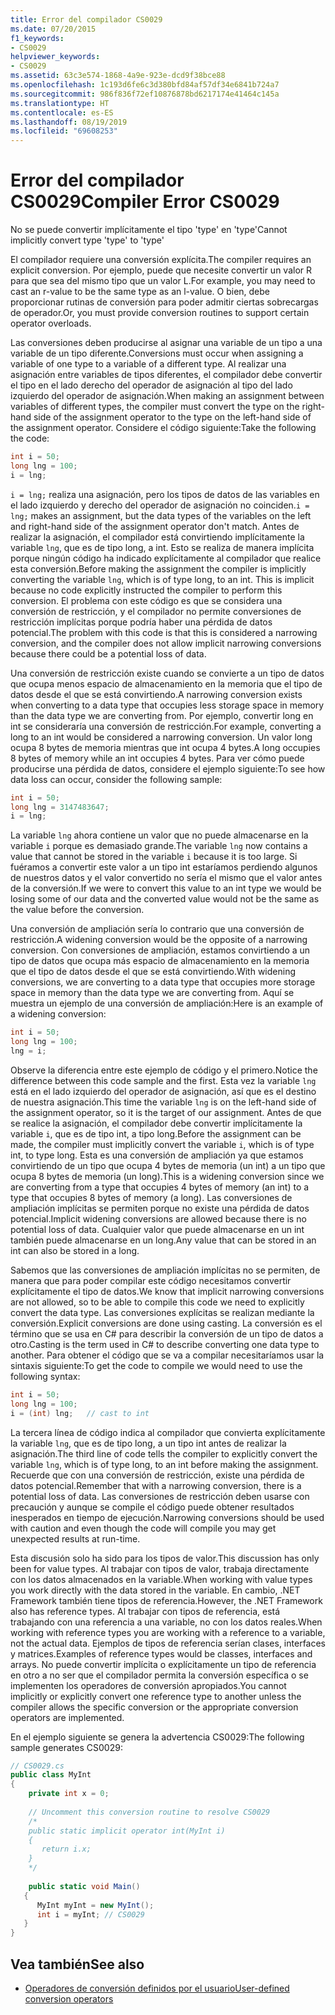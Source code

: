 ```yaml
---
title: Error del compilador CS0029
ms.date: 07/20/2015
f1_keywords:
- CS0029
helpviewer_keywords:
- CS0029
ms.assetid: 63c3e574-1868-4a9e-923e-dcd9f38bce88
ms.openlocfilehash: 1c193d6fe6c3d380bfd84af57df34e6841b724a7
ms.sourcegitcommit: 986f836f72ef10876878bd6217174e41464c145a
ms.translationtype: HT
ms.contentlocale: es-ES
ms.lasthandoff: 08/19/2019
ms.locfileid: "69608253"
---
```

# <a name="compiler-error-cs0029"></a><span data-ttu-id="3a545-102">Error del compilador CS0029</span><span class="sxs-lookup"><span data-stu-id="3a545-102">Compiler Error CS0029</span></span>

<span data-ttu-id="3a545-103">No se puede convertir implícitamente el tipo 'type' en 'type'</span><span class="sxs-lookup"><span data-stu-id="3a545-103">Cannot implicitly convert type 'type' to 'type'</span></span>  
  
 <span data-ttu-id="3a545-104">El compilador requiere una conversión explícita.</span><span class="sxs-lookup"><span data-stu-id="3a545-104">The compiler requires an explicit conversion.</span></span> <span data-ttu-id="3a545-105">Por ejemplo, puede que necesite convertir un valor R para que sea del mismo tipo que un valor L.</span><span class="sxs-lookup"><span data-stu-id="3a545-105">For example, you may need to cast an r-value to be the same type as an l-value.</span></span> <span data-ttu-id="3a545-106">O bien, debe proporcionar rutinas de conversión para poder admitir ciertas sobrecargas de operador.</span><span class="sxs-lookup"><span data-stu-id="3a545-106">Or, you must provide conversion routines to support certain operator overloads.</span></span>  
  
 <span data-ttu-id="3a545-107">Las conversiones deben producirse al asignar una variable de un tipo a una variable de un tipo diferente.</span><span class="sxs-lookup"><span data-stu-id="3a545-107">Conversions must occur when assigning a variable of one type to a variable of a different type.</span></span> <span data-ttu-id="3a545-108">Al realizar una asignación entre variables de tipos diferentes, el compilador debe convertir el tipo en el lado derecho del operador de asignación al tipo del lado izquierdo del operador de asignación.</span><span class="sxs-lookup"><span data-stu-id="3a545-108">When making an assignment between variables of different types, the compiler must convert the type on the right-hand side of the assignment operator to the type on the left-hand side of the assignment operator.</span></span> <span data-ttu-id="3a545-109">Considere el código siguiente:</span><span class="sxs-lookup"><span data-stu-id="3a545-109">Take the following the code:</span></span>  

```csharp
int i = 50;  
long lng = 100;  
i = lng;  
```

 <span data-ttu-id="3a545-110">`i = lng;` realiza una asignación, pero los tipos de datos de las variables en el lado izquierdo y derecho del operador de asignación no coinciden.</span><span class="sxs-lookup"><span data-stu-id="3a545-110">`i = lng;` makes an assignment, but the data types of the variables on the left and right-hand side of the assignment operator don't match.</span></span> <span data-ttu-id="3a545-111">Antes de realizar la asignación, el compilador está convirtiendo implícitamente la variable `lng`, que es de tipo long, a int. Esto se realiza de manera implícita porque ningún código ha indicado explícitamente al compilador que realice esta conversión.</span><span class="sxs-lookup"><span data-stu-id="3a545-111">Before making the assignment the compiler is implicitly converting the variable `lng`, which is of type long, to an int. This is implicit because no code explicitly instructed the compiler to perform this conversion.</span></span> <span data-ttu-id="3a545-112">El problema con este código es que se considera una conversión de restricción, y el compilador no permite conversiones de restricción implícitas porque podría haber una pérdida de datos potencial.</span><span class="sxs-lookup"><span data-stu-id="3a545-112">The problem with this code is that this is considered a narrowing conversion, and the compiler does not allow implicit narrowing conversions because there could be a potential loss of data.</span></span>  
  
 <span data-ttu-id="3a545-113">Una conversión de restricción existe cuando se convierte a un tipo de datos que ocupa menos espacio de almacenamiento en la memoria que el tipo de datos desde el que se está convirtiendo.</span><span class="sxs-lookup"><span data-stu-id="3a545-113">A narrowing conversion exists when converting to a data type that occupies less storage space in memory than the data type we are converting from.</span></span> <span data-ttu-id="3a545-114">Por ejemplo, convertir long en int se consideraría una conversión de restricción.</span><span class="sxs-lookup"><span data-stu-id="3a545-114">For example, converting a long to an int would be considered a narrowing conversion.</span></span> <span data-ttu-id="3a545-115">Un valor long ocupa 8 bytes de memoria mientras que int ocupa 4 bytes.</span><span class="sxs-lookup"><span data-stu-id="3a545-115">A long occupies 8 bytes of memory while an int occupies 4 bytes.</span></span> <span data-ttu-id="3a545-116">Para ver cómo puede producirse una pérdida de datos, considere el ejemplo siguiente:</span><span class="sxs-lookup"><span data-stu-id="3a545-116">To see how data loss can occur, consider the following sample:</span></span>  

```csharp
int i = 50;  
long lng = 3147483647;  
i = lng;  
```

 <span data-ttu-id="3a545-117">La variable `lng` ahora contiene un valor que no puede almacenarse en la variable `i` porque es demasiado grande.</span><span class="sxs-lookup"><span data-stu-id="3a545-117">The variable `lng` now contains a value that cannot be stored in the variable `i` because it is too large.</span></span> <span data-ttu-id="3a545-118">Si fuéramos a convertir este valor a un tipo int estaríamos perdiendo algunos de nuestros datos y el valor convertido no sería el mismo que el valor antes de la conversión.</span><span class="sxs-lookup"><span data-stu-id="3a545-118">If we were to convert this value to an int type we would be losing some of our data and the converted value would not be the same as the value before the conversion.</span></span>  
  
 <span data-ttu-id="3a545-119">Una conversión de ampliación sería lo contrario que una conversión de restricción.</span><span class="sxs-lookup"><span data-stu-id="3a545-119">A widening conversion would be the opposite of a narrowing conversion.</span></span> <span data-ttu-id="3a545-120">Con conversiones de ampliación, estamos convirtiendo a un tipo de datos que ocupa más espacio de almacenamiento en la memoria que el tipo de datos desde el que se está convirtiendo.</span><span class="sxs-lookup"><span data-stu-id="3a545-120">With widening conversions, we are converting to a data type that occupies more storage space in memory than the data type we are converting from.</span></span> <span data-ttu-id="3a545-121">Aquí se muestra un ejemplo de una conversión de ampliación:</span><span class="sxs-lookup"><span data-stu-id="3a545-121">Here is an example of a widening conversion:</span></span>  

```csharp
int i = 50;  
long lng = 100;  
lng = i;  
```

 <span data-ttu-id="3a545-122">Observe la diferencia entre este ejemplo de código y el primero.</span><span class="sxs-lookup"><span data-stu-id="3a545-122">Notice the difference between this code sample and the first.</span></span> <span data-ttu-id="3a545-123">Esta vez la variable `lng` está en el lado izquierdo del operador de asignación, así que es el destino de nuestra asignación.</span><span class="sxs-lookup"><span data-stu-id="3a545-123">This time the variable `lng` is on the left-hand side of the assignment operator, so it is the target of our assignment.</span></span> <span data-ttu-id="3a545-124">Antes de que se realice la asignación, el compilador debe convertir implícitamente la variable `i`, que es de tipo int, a tipo long.</span><span class="sxs-lookup"><span data-stu-id="3a545-124">Before the assignment can be made, the compiler must implicitly convert the variable `i`, which is of type int, to type long.</span></span> <span data-ttu-id="3a545-125">Esta es una conversión de ampliación ya que estamos convirtiendo de un tipo que ocupa 4 bytes de memoria (un int) a un tipo que ocupa 8 bytes de memoria (un long).</span><span class="sxs-lookup"><span data-stu-id="3a545-125">This is a widening conversion since we are converting from a type that occupies 4 bytes of memory (an int) to a type that occupies 8 bytes of memory (a long).</span></span> <span data-ttu-id="3a545-126">Las conversiones de ampliación implícitas se permiten porque no existe una pérdida de datos potencial.</span><span class="sxs-lookup"><span data-stu-id="3a545-126">Implicit widening conversions are allowed because there is no potential loss of data.</span></span> <span data-ttu-id="3a545-127">Cualquier valor que puede almacenarse en un int también puede almacenarse en un long.</span><span class="sxs-lookup"><span data-stu-id="3a545-127">Any value that can be stored in an int can also be stored in a long.</span></span>  
  
 <span data-ttu-id="3a545-128">Sabemos que las conversiones de ampliación implícitas no se permiten, de manera que para poder compilar este código necesitamos convertir explícitamente el tipo de datos.</span><span class="sxs-lookup"><span data-stu-id="3a545-128">We know that implicit narrowing conversions are not allowed, so to be able to compile this code we need to explicitly convert the data type.</span></span> <span data-ttu-id="3a545-129">Las conversiones explícitas se realizan mediante la conversión.</span><span class="sxs-lookup"><span data-stu-id="3a545-129">Explicit conversions are done using casting.</span></span> <span data-ttu-id="3a545-130">La conversión es el término que se usa en C# para describir la conversión de un tipo de datos a otro.</span><span class="sxs-lookup"><span data-stu-id="3a545-130">Casting is the term used in C# to describe converting one data type to another.</span></span> <span data-ttu-id="3a545-131">Para obtener el código que se va a compilar necesitaríamos usar la sintaxis siguiente:</span><span class="sxs-lookup"><span data-stu-id="3a545-131">To get the code to compile we would need to use the following syntax:</span></span>  

```csharp
int i = 50;  
long lng = 100;  
i = (int) lng;   // cast to int  
```

 <span data-ttu-id="3a545-132">La tercera línea de código indica al compilador que convierta explícitamente la variable `lng`, que es de tipo long, a un tipo int antes de realizar la asignación.</span><span class="sxs-lookup"><span data-stu-id="3a545-132">The third line of code tells the compiler to explicitly convert the variable `lng`, which is of type long, to an int before making the assignment.</span></span> <span data-ttu-id="3a545-133">Recuerde que con una conversión de restricción, existe una pérdida de datos potencial.</span><span class="sxs-lookup"><span data-stu-id="3a545-133">Remember that with a narrowing conversion, there is a potential loss of data.</span></span> <span data-ttu-id="3a545-134">Las conversiones de restricción deben usarse con precaución y aunque se compile el código puede obtener resultados inesperados en tiempo de ejecución.</span><span class="sxs-lookup"><span data-stu-id="3a545-134">Narrowing conversions should be used with caution and even though the code will compile you may get unexpected results at run-time.</span></span>  
  
 <span data-ttu-id="3a545-135">Esta discusión solo ha sido para los tipos de valor.</span><span class="sxs-lookup"><span data-stu-id="3a545-135">This discussion has only been for value types.</span></span> <span data-ttu-id="3a545-136">Al trabajar con tipos de valor, trabaja directamente con los datos almacenados en la variable.</span><span class="sxs-lookup"><span data-stu-id="3a545-136">When working with value types you work directly with the data stored in the variable.</span></span> <span data-ttu-id="3a545-137">En cambio, .NET Framework también tiene tipos de referencia.</span><span class="sxs-lookup"><span data-stu-id="3a545-137">However, the .NET Framework also has reference types.</span></span> <span data-ttu-id="3a545-138">Al trabajar con tipos de referencia, está trabajando con una referencia a una variable, no con los datos reales.</span><span class="sxs-lookup"><span data-stu-id="3a545-138">When working with reference types you are working with a reference to a variable, not the actual data.</span></span> <span data-ttu-id="3a545-139">Ejemplos de tipos de referencia serían clases, interfaces y matrices.</span><span class="sxs-lookup"><span data-stu-id="3a545-139">Examples of reference types would be classes, interfaces and arrays.</span></span> <span data-ttu-id="3a545-140">No puede convertir implícita o explícitamente un tipo de referencia en otro a no ser que el compilador permita la conversión específica o se implementen los operadores de conversión apropiados.</span><span class="sxs-lookup"><span data-stu-id="3a545-140">You cannot implicitly or explicitly convert one reference type to another unless the compiler allows the specific conversion or the appropriate conversion operators are implemented.</span></span>  
  
 <span data-ttu-id="3a545-141">En el ejemplo siguiente se genera la advertencia CS0029:</span><span class="sxs-lookup"><span data-stu-id="3a545-141">The following sample generates CS0029:</span></span>  

```csharp
// CS0029.cs  
public class MyInt  
{  
    private int x = 0;
  
    // Uncomment this conversion routine to resolve CS0029  
    /*  
    public static implicit operator int(MyInt i)  
    {  
       return i.x;  
    }  
    */  
  
    public static void Main()  
   {  
      MyInt myInt = new MyInt();  
      int i = myInt; // CS0029  
   }  
}  
```

## <a name="see-also"></a><span data-ttu-id="3a545-142">Vea también</span><span class="sxs-lookup"><span data-stu-id="3a545-142">See also</span></span>

- [<span data-ttu-id="3a545-143">Operadores de conversión definidos por el usuario</span><span class="sxs-lookup"><span data-stu-id="3a545-143">User-defined conversion operators</span></span>](../operators/user-defined-conversion-operators.md)
